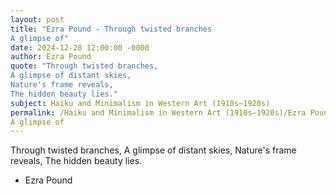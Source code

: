 ```yaml
---
layout: post
title: "Ezra Pound - Through twisted branches
A glimpse of"
date: 2024-12-28 12:00:00 -0000
author: Ezra Pound
quote: "Through twisted branches,
A glimpse of distant skies,
Nature's frame reveals,
The hidden beauty lies."
subject: Haiku and Minimalism in Western Art (1910s–1920s)
permalink: /Haiku and Minimalism in Western Art (1910s–1920s)/Ezra Pound/Ezra Pound - Through twisted branches
A glimpse of
---
```


Through twisted branches,
A glimpse of distant skies,
Nature's frame reveals,
The hidden beauty lies.

- Ezra Pound
